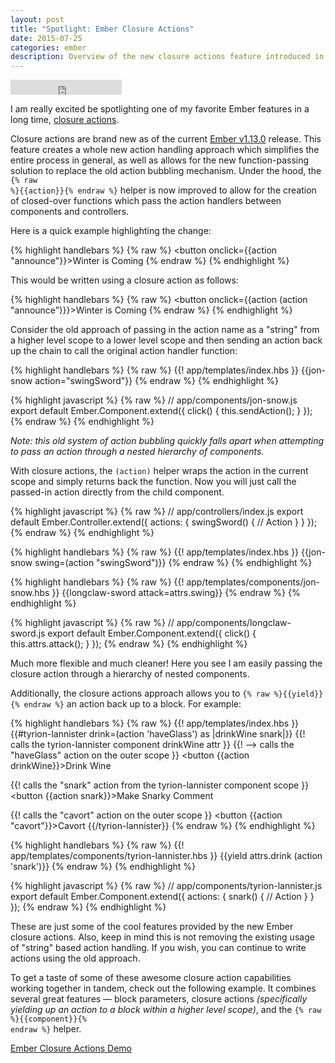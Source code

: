 ```yaml
---
layout: post
title: "Spotlight: Ember Closure Actions"
date: 2015-07-25
categories: ember
description: Overview of the new closure actions feature introduced in the Ember v1.13.0 release
---
```


<iframe
  width="178" height="24" style="border:0px"
  src="https://mixonic.github.io/ember-community-versions/2015/07/25/ember-closure-actions.html">
</iframe>

I am really excited be spotlighting one of my favorite Ember features in a long time, [closure actions](http://emberjs.com/blog/2015/06/12/ember-1-13-0-released.html#toc_closure-actions).

Closure actions are brand new as of the current [Ember v1.13.0](https://github.com/emberjs/ember.js/releases/tag/v1.13.0) release. This feature creates a whole new action handling approach which simplifies the entire process in general, as well as allows for the new function-passing solution to replace the old action bubbling mechanism. Under the hood, the <code class="inline-code">{% raw %}{{action}}{% endraw %}</code> helper is now improved to allow for the creation of closed-over functions which pass the action handlers between components and controllers.

Here is a quick example highlighting the change:

{% highlight handlebars %}
{% raw %}
<button onclick={{action "announce"}}>Winter is Coming</button>
{% endraw %}
{% endhighlight %}

This would be written using a closure action as follows:

{% highlight handlebars %}
{% raw %}
<button onclick={{action (action "announce")}}>Winter is Coming</button>
{% endraw %}
{% endhighlight %}

Consider the old approach of passing in the action name as a "string" from a higher level scope to a lower level scope and then sending an action back up the chain to call the original action handler function:

{% highlight handlebars %}
{% raw %}
{{! app/templates/index.hbs }}
{{jon-snow action="swingSword"}}
{% endraw %}
{% endhighlight %}

{% highlight javascript %}
{% raw %}
// app/components/jon-snow.js
export default Ember.Component.extend({
  click() {
    this.sendAction();
  }
});
{% endraw %}
{% endhighlight %}

*Note: this old system of action bubbling quickly falls apart when attempting to pass an action through a nested hierarchy of components.*

With closure actions, the <code class="inline-code">(action)</code> helper wraps the action in the current scope and simply returns back the function. Now you will just call the passed-in action directly from the child component.

{% highlight javascript %}
{% raw %}
// app/controllers/index.js
export default Ember.Controller.extend({
  actions: {
    swingSword() {
      // Action
    }
  }
});
{% endraw %}
{% endhighlight %}

{% highlight handlebars %}
{% raw %}
{{! app/templates/index.hbs }}
{{jon-snow swing=(action "swingSword")}}
{% endraw %}
{% endhighlight %}

{% highlight handlebars %}
{% raw %}
{{! app/templates/components/jon-snow.hbs }}
{{longclaw-sword attack=attrs.swing}}
{% endraw %}
{% endhighlight %}

{% highlight javascript %}
{% raw %}
// app/components/longclaw-sword.js
export default Ember.Component.extend({
  click() {
    this.attrs.attack();
  }
});
{% endraw %}
{% endhighlight %}

Much more flexible and much cleaner! Here you see I am easily passing the closure action through a hierarchy of nested components.

Additionally, the closure actions approach allows you to <code class="inline-code">{% raw %}{{yield}}{% endraw %}</code> an action back up to a block. For example:

{% highlight handlebars %}
{% raw %}
{{! app/templates/index.hbs }}
{{#tyrion-lannister drink=(action 'haveGlass') as |drinkWine snark|}}
  {{! calls the tyrion-lannister component drinkWine attr }}
  {{!   --> calls the "haveGlass" action on the outer scope }}
  <button {{action drinkWine}}>Drink Wine</button>

  {{! calls the "snark" action from the tyrion-lannister component scope }}
  <button {{action snark}}>Make Snarky Comment</button>

  {{! calls the "cavort" action on the outer scope }}
  <button {{action "cavort"}}>Cavort</button>
{{/tyrion-lannister}}
{% endraw %}
{% endhighlight %}

{% highlight handlebars %}
{% raw %}
{{! app/templates/components/tyrion-lannister.hbs }}
{{yield attrs.drink (action 'snark')}}
{% endraw %}
{% endhighlight %}

{% highlight javascript %}
{% raw %}
// app/components/tyrion-lannister.js
export default Ember.Component.extend({
  actions: {
    snark() {
      // Action
    }
  }
});
{% endraw %}
{% endhighlight %}

These are just some of the cool features provided by the new Ember closure actions. Also, keep in mind this is not removing the existing usage of "string" based action handling. If you wish, you can continue to write actions using the old approach.

To get a taste of some of these awesome closure action capabilities working together in tandem, check out the following example. It combines several great features &mdash; block parameters, closure actions *(specifically yielding up an action to a block within a higher level scope)*, and the <code class="inline-code">{% raw %}{{component}}{% endraw %}</code> helper.

<div class="embed">
  <a class="jsbin-embed" href="http://emberjs.jsbin.com/dejegu/2/embed?html,js,output">Ember Closure Actions Demo</a><script src="http://static.jsbin.com/js/embed.min.js?3.34.1"></script>
</div>
